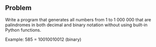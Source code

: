 ## Problem
Write a program that generates all numbers from 1 to 1 000 000 that are palindromes in both decimal and binary notation without using built-in Python functions. 

Example: 585 = 10010010012 (binary)